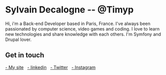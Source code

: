 <h1 valign="middle">Sylvain Decalogne -- @Timyp</h1>

Hi, i'm a Back-end Developer based in Paris, France. I've always been passionated by computer science, video games and coding.
I love to learn new technologies and share knowledge with each others. I'm Symfony and Drupal lover.

<div>

</div>

<div>
<h2>Get in touch</h2> 
<a href="http://sylvaindecalogne.fr">- My site</a>&nbsp;&nbsp;
<a href="https://fr.linkedin.com/in/sylvaindecalogne">- linkedin</a>&nbsp;&nbsp;
<a href="https://twitter.com/sylvaintimy">- Twitter</a>&nbsp;&nbsp;
<a href="https://www.instagram.com/timyp/">- Instagram</a>&nbsp;&nbsp;
</div>
